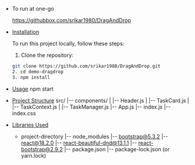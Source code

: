 - To run at one-go

  https://githubbox.com/srikar1980/DragAndDrop

- [Installation](#installation)

  To run this project locally, follow these steps:

  1. Clone the repository:

  ```bash
  git clone https://github.com/srikar1980/DragAndDrop.git
  2. cd demo-dragdrop
  3. npm install

  ```

- [Usage](#usage)
  npm start
- [Project Structure](#project-structure)
  src/
  |-- components/
  | |-- Header.js
  | |-- TaskCard.js
  | |-- TaskContext.js
  | |-- TaskManager.js
  |-- App.js
  |-- index.js
  |-- index.css
- [Libraries Used](#libraries-used)
  - project-directory
    |-- node_modules
    |-- bootstrap@5.3.2
    |-- react@18.2.0
    |-- react-beautiful-dnd@13.1.1
    |-- react-bootstrap@2.9.2
    |-- package.json
    |-- package-lock.json (or yarn.lock)
